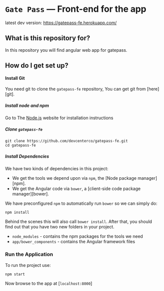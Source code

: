 # `Gate Pass` — Front-end for the app 

latest dev version: https://gatepass-fe.herokuapp.com/

## What is this repository for?

In this repository you will find angular web app for gatepass.

## How do I get set up?
#### Install Git
You need git to clone the `gatepass-fe` repository, You can get git from [here][git].

##### Install node and npm
Go to The [Node.js](https://nodejs.org/en/) website for installation instructions

##### Clone `gatepass-fe`
```
git clone https://github.com/devcenterco/gatepass-fe.git
cd gatepass-fe
```

##### Install Dependencies
We have two kinds of dependencies in this project:
* We get the tools we depend upon via `npm`, the [Node package manager][npm].
* We get the Angular code via `bower`, a [client-side code package manager][bower].

We have preconfigured `npm` to automatically run `bower` so we can simply do:

```
npm install
```

Behind the scenes this will also call `bower install`. After that, you should find out that you have
two new folders in your project.

* `node_modules` - contains the npm packages for the tools we need
* `app/bower_components` - contains the Angular framework files

### Run the Application

To run the project use:
```
npm start
```

Now browse to the app at [`localhost:8000`]
